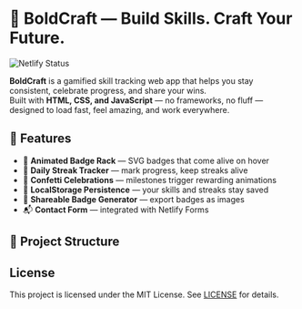 # 🌟 BoldCraft — Build Skills. Craft Your Future.

![Netlify Status](https://api.netlify.com/api/v1/badges/YOUR_NETLIFY_BADGE/deploy-status)

**BoldCraft** is a gamified skill tracking web app that helps you stay consistent, celebrate progress, and share your wins.  
Built with **HTML, CSS, and JavaScript** — no frameworks, no fluff — designed to load fast, feel amazing, and work everywhere.

## 🚀 Features

- 🎯 **Animated Badge Rack** — SVG badges that come alive on hover
- 📅 **Daily Streak Tracker** — mark progress, keep streaks alive
- 🎉 **Confetti Celebrations** — milestones trigger rewarding animations
- 💾 **LocalStorage Persistence** — your skills and streaks stay saved
- 📸 **Shareable Badge Generator** — export badges as images
- 📬 **Contact Form** — integrated with Netlify Forms

## 📂 Project Structure

## License
This project is licensed under the MIT License. See [LICENSE](LICENSE) for details.
